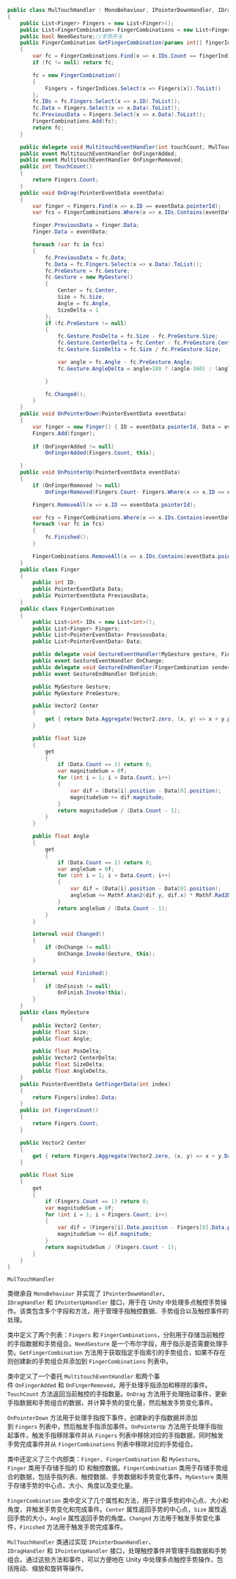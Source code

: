 
```c#
public class MulTouchHandler : MonoBehaviour, IPointerDownHandler, IDragHandler, IPointerUpHandler
{
    public List<Finger> Fingers = new List<Finger>();
    public List<FingerCombination> FingerCombinations = new List<FingerCombination>();
    public bool NeedGesture;//手势开关
    public FingerCombination GetFingerCombination(params int[] fingerIndices)
    {
        var fc = FingerCombinations.Find(x => x.IDs.Count == fingerIndices.Length && fingerIndices.All(y => x.IDs.Contains(Fingers[y].ID)));
        if (fc != null) return fc;

        fc = new FingerCombination()
        {
            Fingers = fingerIndices.Select(x => Fingers[x]).ToList()
        };
        fc.IDs = fc.Fingers.Select(x => x.ID).ToList();
        fc.Data = Fingers.Select(x => x.Data).ToList();
        fc.PreviousData = Fingers.Select(x => x.Data).ToList();
        FingerCombinations.Add(fc);
        return fc;
    }

    public delegate void MultitouchEventHandler(int touchCount, MulTouchHandler sender);
    public event MultitouchEventHandler OnFingerAdded;
    public event MultitouchEventHandler OnFingerRemoved;
    public int TouchCount()
    {
        return Fingers.Count;
    }
    public void OnDrag(PointerEventData eventData)
    {
        var finger = Fingers.Find(x => x.ID == eventData.pointerId);
        var fcs = FingerCombinations.Where(x => x.IDs.Contains(eventData.pointerId));

        finger.PreviousData = finger.Data;
        finger.Data = eventData;

        foreach (var fc in fcs)
        {
            fc.PreviousData = fc.Data;
            fc.Data = fc.Fingers.Select(x => x.Data).ToList();
            fc.PreGesture = fc.Gesture;
            fc.Gesture = new MyGesture()
            {
                Center = fc.Center,
                Size = fc.Size,
                Angle = fc.Angle,
                SizeDelta = 1
            };
            if (fc.PreGesture != null)
            {
                fc.Gesture.PosDelta = fc.Size - fc.PreGesture.Size;
                fc.Gesture.CenterDelta = fc.Center - fc.PreGesture.Center;
                fc.Gesture.SizeDelta = fc.Size / fc.PreGesture.Size;

                var angle = fc.Angle - fc.PreGesture.Angle;
                fc.Gesture.AngleDelta = angle>180 ? (angle-360) : (angle < -180 ? angle + 360 : angle);

            }

            fc.Changed();
        }
    }
    public void OnPointerDown(PointerEventData eventData)
    {
        var finger = new Finger() { ID = eventData.pointerId, Data = eventData };
        Fingers.Add(finger);
         
        if (OnFingerAdded != null)
            OnFingerAdded(Fingers.Count, this);

    }
    public void OnPointerUp(PointerEventData eventData)
    {
        if (OnFingerRemoved != null)
            OnFingerRemoved(Fingers.Count- Fingers.Where(x => x.ID == eventData.pointerId).Count(), this);

        Fingers.RemoveAll(x => x.ID == eventData.pointerId);

        var fcs = FingerCombinations.Where(x => x.IDs.Contains(eventData.pointerId));
        foreach (var fc in fcs)
        {
            fc.Finished();
        }

        FingerCombinations.RemoveAll(x => x.IDs.Contains(eventData.pointerId));
    }
    public class Finger
    {
        public int ID;
        public PointerEventData Data;
        public PointerEventData PreviousData;
    }
    public class FingerCombination
    {
        public List<int> IDs = new List<int>();
        public List<Finger> Fingers;
        public List<PointerEventData> PreviousData;
        public List<PointerEventData> Data;

        public delegate void GestureEventHandler(MyGesture gesture, FingerCombination sender);
        public event GestureEventHandler OnChange;
        public delegate void GestureEndHandler(FingerCombination sender);
        public event GestureEndHandler OnFinish;

        public MyGesture Gesture;
        public MyGesture PreGesture;

        public Vector2 Center
        {
            get { return Data.Aggregate(Vector2.zero, (x, y) => x + y.position) / Data.Count; }
        }

        public float Size
        {
            get
            {
                if (Data.Count == 1) return 0;
                var magnitudeSum = 0f;
                for (int i = 1; i < Data.Count; i++)
                {
                    var dif = (Data[i].position - Data[0].position);
                    magnitudeSum += dif.magnitude;
                }
                return magnitudeSum / (Data.Count - 1);
            }
        }

        public float Angle
        {
            get
            {
                if (Data.Count == 1) return 0;
                var angleSum = 0f;
                for (int i = 1; i < Data.Count; i++)
                {
                    var dif = (Data[i].position - Data[0].position);
                    angleSum += Mathf.Atan2(dif.y, dif.x) * Mathf.Rad2Deg;
                }
                return angleSum / (Data.Count - 1);
            }
        }

        internal void Changed()
        {
            if (OnChange != null)
                OnChange.Invoke(Gesture, this);
        }

        internal void Finished()
        {
            if (OnFinish != null)
                OnFinish.Invoke(this);
        }
    }
    public class MyGesture
    {
        public Vector2 Center;
        public float Size;
        public float Angle;

        public float PosDelta;
        public Vector2 CenterDelta;
        public float SizeDelta;
        public float AngleDelta;
    }
    public PointerEventData GetFingerData(int index)
    {
        return Fingers[index].Data;
    }
    public int FingersCount()
    {
        return Fingers.Count;
    }

    public Vector2 Center
    {
        get { return Fingers.Aggregate(Vector2.zero, (x, y) => x + y.Data.position) / Fingers.Count; }
    }

    public float Size
    {
        get
        {
            if (Fingers.Count == 1) return 0;
            var magnitudeSum = 0f;
            for (int i = 1; i < Fingers.Count; i++)
            {
                var dif = (Fingers[i].Data.position - Fingers[0].Data.position);
                magnitudeSum += dif.magnitude;
            }
            return magnitudeSum / (Fingers.Count - 1);
        }
    }
}
```

`MulTouchHandler`

类继承自 `MonoBehaviour` 并实现了 `IPointerDownHandler`、`IDragHandler` 和 `IPointerUpHandler` 接口，用于在 Unity 中处理多点触控手势操作。该类包含多个字段和方法，用于管理手指触控数据、手势组合以及触控事件的处理。

类中定义了两个列表：`Fingers` 和 `FingerCombinations`，分别用于存储当前触控的手指数据和手势组合。`NeedGesture` 是一个布尔字段，用于指示是否需要处理手势。`GetFingerCombination` 方法用于获取指定手指索引的手势组合，如果不存在则创建新的手势组合并添加到 `FingerCombinations` 列表中。

类中定义了一个委托 `MultitouchEventHandler` 和两个事件 `OnFingerAdded` 和 `OnFingerRemoved`，用于处理手指添加和移除的事件。`TouchCount` 方法返回当前触控的手指数量。`OnDrag` 方法用于处理拖动事件，更新手指数据和手势组合的数据，并计算手势的变化量，然后触发手势变化事件。

`OnPointerDown` 方法用于处理手指按下事件，创建新的手指数据并添加到 `Fingers` 列表中，然后触发手指添加事件。`OnPointerUp` 方法用于处理手指抬起事件，触发手指移除事件并从 `Fingers` 列表中移除对应的手指数据，同时触发手势完成事件并从 `FingerCombinations` 列表中移除对应的手势组合。

类中还定义了三个内部类：`Finger`、`FingerCombination` 和 `MyGesture`。`Finger` 类用于存储手指的 ID 和触控数据。`FingerCombination` 类用于存储手势组合的数据，包括手指列表、触控数据、手势数据和手势变化事件。`MyGesture` 类用于存储手势的中心点、大小、角度以及变化量。

`FingerCombination` 类中定义了几个属性和方法，用于计算手势的中心点、大小和角度，并触发手势变化和完成事件。`Center` 属性返回手势的中心点，`Size` 属性返回手势的大小，`Angle` 属性返回手势的角度。`Changed` 方法用于触发手势变化事件，`Finished` 方法用于触发手势完成事件。

`MulTouchHandler` 类通过实现 `IPointerDownHandler`、`IDragHandler` 和 `IPointerUpHandler` 接口，处理触控事件并管理手指数据和手势组合。通过这些方法和事件，可以方便地在 Unity 中处理多点触控手势操作，包括拖动、缩放和旋转等操作。